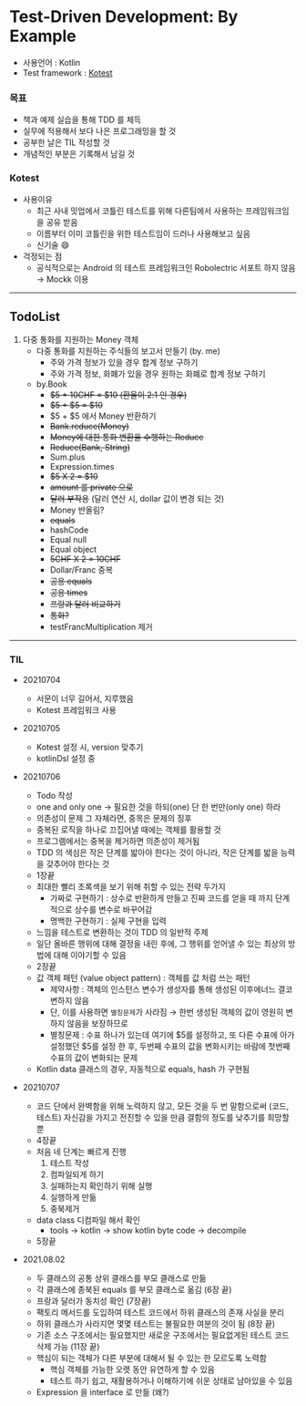 # Test-Driven Development: By Example

- 사용언어 : Kotlin
- Test framework : [Kotest](https://kotest.io/docs/quickstart/)

### 목표

- 책과 예제 실습을 통해 TDD 를 체득
- 실무에 적용해서 보다 나은 프로그래밍을 할 것
- 공부한 날은 TIL 작성할 것
- 개념적인 부분은 기록해서 남길 것

### Kotest

- 사용이유
    - 최근 사내 밋업에서 코틀린 테스트를 위해 다른팀에서 사용하는 프레임워크임을 공유 받음
    - 이름부터 이미 코틀린을 위한 테스트임이 드러나 사용해보고 싶음
    - 신기술 😄
- 걱정되는 점
    - 공식적으로는 Android 의 테스트 프레임워크인 Robolectric 서포트 하지 않음 → Mockk 이용


---

## TodoList

1. 다중 통화를 지원하는 Money 객체
    - 다중 통화를 지원하는 주식들의 보고서 만들기 (by. me)
        - 주와 가격 정보가 있을 경우 합계 정보 구하기
        - 주와 가격 정보, 화폐가 있을 경우 원하는 화폐로 합계 정보 구하기
    - by.Book
      - ~~$5 + 10CHF = $10 (환율이 2:1 인 경우)~~
      - ~~$5 + $5 = $10~~
      - $5 + $5 에서 Money 반환하기
      - ~~Bank.reduce(Money)~~
      - ~~Money에 대한 통화 변환을 수행하는 Reduce~~
      - ~~Reduce(Bank, String)~~
      - Sum.plus
      - Expression.times
      - ~~$5 X 2 = $10~~
      - ~~amount 를 private 으로~~
      - ~~달러 부작용~~ (달러 연산 시, dollar 값이 변경 되는 것)
      - Money 반올림?
      - ~~equals~~
      - hashCode
      - Equal null
      - Equal object
      - ~~5CHF X 2 = 10CHF~~
      - Dollar/Franc 중복
      - ~~공용 equals~~
      - ~~공용 times~~
      - ~~프랑과 달러 비교하기~~
      - ~~통화?~~
      - testFrancMultiplication 제거
    
---

### TIL

- 20210704
    - 서문이 너무 길어서, 지루했음
    - Kotest 프레임워크 사용
    
- 20210705
    - Kotest 설정 시, version 맞추기
    - kotlinDsl 설정 중

- 20210706
    - Todo 작성
    - one and only one → 필요한 것을 하되(one) 단 한 번만(only one) 하라
    - 의존성이 문제 그 자체라면, 중목은 문제의 징후
    - 중복된 로직을 하나로 끄집어낼 때에는 객체를 활용할 것
    - 프로그램에서는 중복을 제거하면 의존성이 제거됨
    - TDD 의 색심은 작은 단계를 밟아야 한다는 것이 아니라, 작은 단계를 밟을 능력을 갖추어야 한다는 것
    - 1장끝
    - 최대한 빨리 초록색을 보기 위해 취할 수 있는 전략 두가지
        - 가짜로 구현하기 : 상수로 반환하게 만들고 진짜 코드를 얻을 때 까지 단계적으로 상수를 변수로 바꾸어감
        - 명백한 구현하기 : 실제 구현을 입력
    - 느낌을 테스트로 변환하는 것이 TDD 의 일반적 주제
    - 일단 올바른 행위에 대해 결정을 내린 후에, 그 행위를 얻어낼 수 있는 최상의 방법에 대해 이야기할 수 있음
    - 2장끝
    - 값 객체 패턴 (value object pattern) : 객체를 값 처럼 쓰는 패턴
        - 제약사항 : 객체의 인스턴스 변수가 생성자를 통해 생성된 이후에너느 결코 변하지 않음
        - 단, 이를 사용하면 `별칭문제`가 사라짐 → 한번 생성된 객체의 값이 영원히 변하지 않음을 보장하므로
        - 별칭문제 : 수표 하나가 있는데 여기에 $5를 설정하고, 또 다른 수표에 아가 설정했던 $5를 설정 한 후, 두번째 수표의 값을 변화시키는 바람에 첫번째 수표의 값이 변화되는 문제
    - Kotlin data 클래스의 경우, 자동적으로 equals, hash 가 구현됨
    
- 20210707
    - 코드 단에서 완벽함을 위해 노력하지 않고, 모든 것을 두 번 말함으로써 (코드, 테스트) 자신감을 가지고 전진할 수 있을 만큼 결함의 정도를 낮추기를 희망할 뿐
    - 4장끝
    - 처음 네 단계는 빠르게 진행
        1. 테스트 작성
        2. 컴파일되게 하기
        3. 실패하는지 확인하기 위해 실행
        4. 실행하게 만듦
        5. 중북제거
    - data class 디컴파일 해서 확인
        - tools → kotlin → show kotlin byte code → decompile
    - 5장끝
    
- 2021.08.02
    - 두 클래스의 공통 상위 클래스를 부모 클래스로 만듦
    - 각 클래스에 종북된 equals 를 부모 클래스로 옮김 (6장 끝)
    - 프랑과 달러가 동치성 확인 (7장끝)
    - 팩토리 메서드를 도입하여 테스트 코드에서 하위 클래스의 존재 사실을 분리
    - 하위 클래스가 사라지면 몇몇 테스트는 불필요한 여분의 것이 됨 (8장 끝)
    - 기존 소스 구조에서는 필요했지만 새로운 구조에서는 필요없게된 테스트 코드 삭제 가능 (11장 끝)
    - 핵심이 되는 객체가 다른 부분에 대해서 될 수 있는 한 모르도록 노력함
        - 핵심 객체를 가능한 오랫 동안 유연하게 할 수 있음
        - 테스트 하기 쉽고, 재활용하거나 이해하기에 쉬운 상태로 남아있을 수 있음
    - Expression 을 interface 로 만듦 (왜?) 